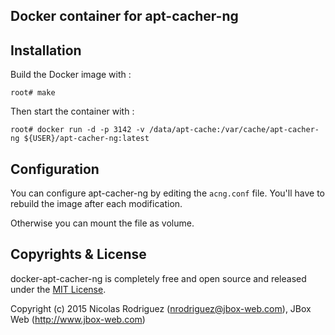 ## Docker container for apt-cacher-ng

## Installation

Build the Docker image with :

    root# make

Then start the container with :

    root# docker run -d -p 3142 -v /data/apt-cache:/var/cache/apt-cacher-ng ${USER}/apt-cacher-ng:latest

## Configuration

You can configure apt-cacher-ng by editing the `acng.conf` file. You'll have to rebuild the image after each modification.

Otherwise you can mount the file as volume.

## Copyrights & License

docker-apt-cacher-ng is completely free and open source and released under the [MIT License](https://github.com/jbox-web/docker-apt-cacher-ng/blob/master/LICENSE).

Copyright (c) 2015 Nicolas Rodriguez (nrodriguez@jbox-web.com), JBox Web (http://www.jbox-web.com)
